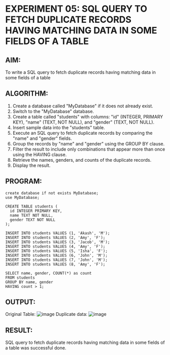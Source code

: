 # EXPERIMENT 05: SQL QUERY TO FETCH DUPLICATE RECORDS HAVING MATCHING DATA IN SOME FIELDS OF A TABLE
## AIM:
To write a SQL query to fetch duplicate records having matching data in some fields of a table

## ALGORITHM:
1. Create a database called "MyDatabase" if it does not already exist.
2. Switch to the "MyDatabase" database.
3. Create a table called "students" with columns: "id" (INTEGER, PRIMARY KEY), "name" (TEXT, NOT NULL), and "gender" (TEXT, NOT NULL).
4. Insert sample data into the "students" table.
5. Execute an SQL query to fetch duplicate records by comparing the "name" and "gender" fields.
6. Group the records by "name" and "gender" using the GROUP BY clause.
7. Filter the result to include only combinations that appear more than once using the HAVING clause.
8. Retrieve the names, genders, and counts of the duplicate records.
9. Display the result.
## PROGRAM:
```
create database if not exists MyDatabase;
use MyDatabase;

CREATE TABLE students (
  id INTEGER PRIMARY KEY,
  name TEXT NOT NULL,
  gender TEXT NOT NULL
);

INSERT INTO students VALUES (1, 'Akash', 'M');
INSERT INTO students VALUES (2, 'Amy', 'F');
INSERT INTO students VALUES (3, 'Jacob', 'M');
INSERT INTO students VALUES (4, 'Amy', 'F');
INSERT INTO students VALUES (5, 'Isha', 'F');
INSERT INTO students VALUES (6, 'John', 'M');
INSERT INTO students VALUES (7, 'John', 'M');
INSERT INTO students VALUES (8, 'Amy', 'F');

SELECT name, gender, COUNT(*) as count
FROM students
GROUP BY name, gender
HAVING count > 1;
```
## OUTPUT:
Original Table:
![image](https://github.com/Rithigasri/DBMS-EXP5/assets/93427256/a8564e79-d539-4e1c-8a96-f4f289fed773)
Duplicate data:
![image](https://github.com/Rithigasri/DBMS-EXP5/assets/93427256/4079865c-c012-4873-a941-64f5f7f5b38b)
## RESULT:
SQL query to fetch duplicate records having matching data in some fields of a table was successful done.
